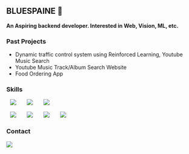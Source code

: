 ## BLUESPAINE 👋

**An Aspiring backend developer. Interested in Web, Vision, ML, etc.**


<h3>Past Projects</h3>

- Dynamic traffic control system using Reinforced Learning, Youtube Music Search
- Youtube Music Track/Album Search Website
- Food Ordering App

<h3>Skills</h3>
<div>
<img src="https://img.shields.io/badge/C++-007396?style=flat-square&logo=cplusplus&logoColor=white" style="height : auto; margin-left : 10px; margin-right : 10px;"/>&nbsp;
<img src="https://img.shields.io/badge/Python-6DB33F?style=flat-square&logo=python&logoColor=white" style="height : auto; margin-left : 10px; margin-right : 10px;"/>&nbsp;
<img src="https://img.shields.io/badge/Java-000000?style=flat-square&logo=openjdk&logoColor=white" style="height : auto; margin-left : 10px; margin-right : 10px;"/>&nbsp;

<img src="https://img.shields.io/badge/PostgreSQL-4169E1?style=flat-square&logo=postgresql&logoColor=white" style="height : auto; margin-left : 10px; margin-right : 10px;"/>&nbsp;
<img src="https://img.shields.io/badge/PyTorch-EE4C2C?style=flat-square&logo=pytorch&logoColor=white" style="height : auto; margin-left : 10px; margin-right : 10px;"/>&nbsp;
<img src="https://img.shields.io/badge/Git-F05032?style=flat-square&logo=git&logoColor=white" style="height : auto; margin-left : 10px; margin-right : 10px;"/>&nbsp;
<img src="https://img.shields.io/badge/LaTex-008080?style=flat-square&logo=latex&logoColor=white" style="height : auto; margin-left : 10px; margin-right : 10px;"/>&nbsp;
</div>

<h3>Contact</h3>
<a href="mailto:jeonghalib@gmail.com"><img src="https://img.shields.io/badge/Gmail-d14836?style=flat-square&logo=Gmail&logoColor=white&link=jeonghalib@gmail.com"/></a>

<!--
**bluespaine/bluespaine** is a ✨ _special_ ✨ repository because its `README.md` (this file) appears on your GitHub profile.

Here are some ideas to get you started:

- 🔭 I’m currently working on ...
- 🌱 I’m currently learning ...
- 👯 I’m looking to collaborate on ...
- 🤔 I’m looking for help with ...
- 💬 Ask me about ...
- 📫 How to reach me: ...
- 😄 Pronouns: ...
- ⚡ Fun fact: ...
-->
